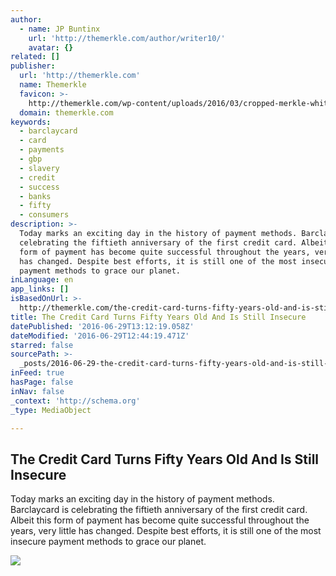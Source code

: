 ```yaml
---
author:
  - name: JP Buntinx
    url: 'http://themerkle.com/author/writer10/'
    avatar: {}
related: []
publisher:
  url: 'http://themerkle.com'
  name: Themerkle
  favicon: >-
    http://themerkle.com/wp-content/uploads/2016/03/cropped-merkle-white-1-192x192.png
  domain: themerkle.com
keywords:
  - barclaycard
  - card
  - payments
  - gbp
  - slavery
  - credit
  - success
  - banks
  - fifty
  - consumers
description: >-
  Today marks an exciting day in the history of payment methods. Barclaycard is
  celebrating the fiftieth anniversary of the first credit card. Albeit this
  form of payment has become quite successful throughout the years, very little
  has changed. Despite best efforts, it is still one of the most insecure
  payment methods to grace our planet.
inLanguage: en
app_links: []
isBasedOnUrl: >-
  http://themerkle.com/the-credit-card-turns-fifty-years-old-and-is-still-insecure/
title: The Credit Card Turns Fifty Years Old And Is Still Insecure
datePublished: '2016-06-29T13:12:19.058Z'
dateModified: '2016-06-29T12:44:19.471Z'
starred: false
sourcePath: >-
  _posts/2016-06-29-the-credit-card-turns-fifty-years-old-and-is-still-insecure.md
inFeed: true
hasPage: false
inNav: false
_context: 'http://schema.org'
_type: MediaObject

---
```

<article style=""><h1>The Credit Card Turns Fifty Years Old And Is Still Insecure</h1><p>Today marks an exciting day in the history of payment methods. Barclaycard is celebrating the fiftieth anniversary of the first credit card. Albeit this form of payment has become quite successful throughout the years, very little has changed. Despite best efforts, it is still one of the most insecure payment methods to grace our planet.</p><img src="http://themerkle.com/wp-content/uploads/2016/06/shutterstock_115341850.jpg" /></article>